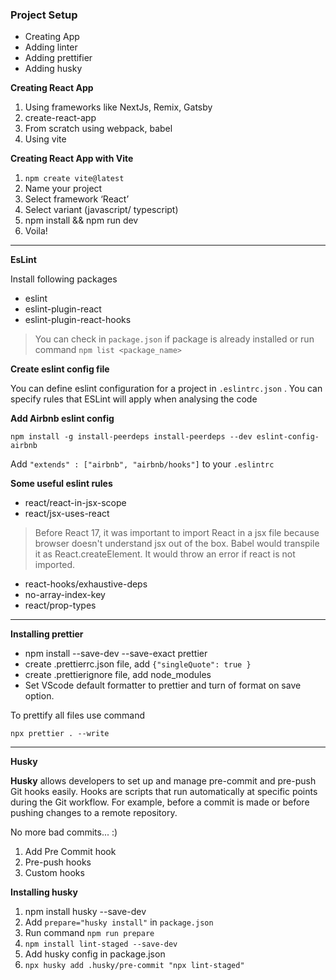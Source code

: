 ### Project Setup

- Creating App
- Adding linter
- Adding prettifier
- Adding husky

**Creating React App**

1. Using frameworks like NextJs, Remix, Gatsby
2. create-react-app
3. From scratch using webpack, babel
4. Using vite

**Creating React App with Vite**

1. `npm create vite@latest`
2. Name your project
3. Select framework ‘React’
4. Select variant (javascript/ typescript)
5. npm install && npm run dev
6. Voila!

---

**EsLint**

Install following packages

- eslint
- eslint-plugin-react
- eslint-plugin-react-hooks

> You can check in `package.json` if package is already installed or run command `npm list <package_name>`

**Create eslint config file**

You can define eslint configuration for a project in `.eslintrc.json` . You can specify rules that ESLint will apply when analysing the code

**Add Airbnb eslint config**

`npm install -g install-peerdeps
install-peerdeps --dev eslint-config-airbnb`

Add `"extends" : ["airbnb", "airbnb/hooks"]` to your `.eslintrc`

**Some useful eslint rules**

- react/react-in-jsx-scope
- react/jsx-uses-react

> Before React 17, it was important to import React in a jsx file because browser doesn't understand jsx out of the box. Babel would transpile it as React.createElement. It would throw an error if react is not imported.

- react-hooks/exhaustive-deps
- no-array-index-key
- react/prop-types

---

**Installing prettier**

- npm install --save-dev --save-exact prettier
- create .prettierrc.json file, add `{"singleQuote": true }`
- create .prettierignore file, add node_modules
- Set VScode default formatter to prettier and turn of format on save option.

To prettify all files use command

`npx prettier . --write`

---

**Husky**

**Husky** allows developers to set up and manage pre-commit and pre-push Git hooks easily. Hooks are scripts that run automatically at specific points during the Git workflow. For example, before a commit is made or before pushing changes to a remote repository.

No more bad commits... :)

1. Add Pre Commit hook
2. Pre-push hooks
3. Custom hooks

**Installing husky**

1. npm install husky --save-dev
2. Add `prepare="husky install"` in `package.json`
3. Run command `npm run prepare`
4. `npm install lint-staged --save-dev`
5. Add husky config in package.json
6. `npx husky add .husky/pre-commit "npx lint-staged"`
